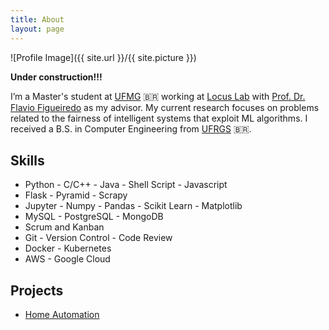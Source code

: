 ```yaml
---
title: About
layout: page
---
```

![Profile Image]({{ site.url }}/{{ site.picture }})

<p><b>Under construction!!!</b></p>

<p>I’m a Master's student at <a href="https://ufmg.br/">UFMG</a> 🇧🇷 working at <a href="https://www.dcc.ufmg.br/dcc/?q=pt-br/node/2728">Locus Lab</a> with <a href="http://flaviovdf.github.io/">Prof. Dr. Flavio Figueiredo</a> as my advisor.  My current research focuses on problems related to the fairness of intelligent systems that exploit ML algorithms. I received a B.S. in Computer Engineering from <a href="https://ufrgs.br/">UFRGS</a> 🇧🇷.</p>

<h2>Skills</h2>

<ul class="skill-list">
	<li>Python - C/C++ - Java - Shell Script - Javascript</li>
	<li>Flask - Pyramid - Scrapy</li>
	<li>Jupyter - Numpy - Pandas - Scikit Learn - Matplotlib</li>
	<li>MySQL - PostgreSQL - MongoDB</li>
	<li>Scrum and Kanban</li>
	<li>Git - Version Control - Code Review</li>
	<li>Docker - Kubernetes</li>
	<li>AWS - Google Cloud</li>
</ul>

<h2>Projects</h2>

<ul>
	<li><a href="https://github.com/bseewald/home-automation-project">Home Automation</a></li>
	<!-- <li><a href="https://github.com/">Ipsum Dolor</a></li>
	<li><a href="https://github.com/">Dolor Lorem</a></li> -->
</ul>
